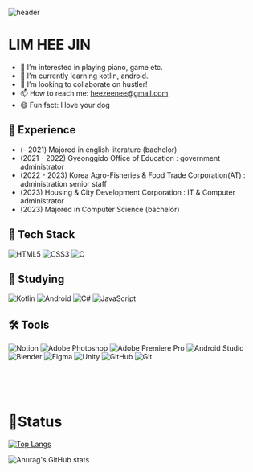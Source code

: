 ![header](https://capsule-render.vercel.app/api?type=waving&color=gradient&height=300&section=header&text=Hello!%20I'm%20HEEJIN&fontSize=90&animation=fadeIn)

# LIM HEE JIN
- 👀 I’m interested in playing piano, game etc.
- 🌱 I’m currently learning kotlin, android.
- 💞️ I’m looking to collaborate on hustler!
- 📫 How to reach me: heezeenee@gmail.com
- 😄 Fun fact: I love your dog

## 🏃 Experience
- (- 2021) Majored in english literature (bachelor) 
- (2021 - 2022) Gyeonggido Office of Education : government administrator
- (2022 - 2023) Korea Agro-Fisheries & Food Trade Corporation(AT) : administration senior staff
- (2023) Housing & City Development Corporation : IT & Computer administrator
- (2023) Majored in Computer Science (bachelor)

## 📍 Tech Stack
![HTML5](https://img.shields.io/badge/html5-%23E34F26.svg?style=for-the-badge&logo=html5&logoColor=white) ![CSS3](https://img.shields.io/badge/css3-%231572B6.svg?style=for-the-badge&logo=css3&logoColor=white) ![C](https://img.shields.io/badge/c-%2300599C.svg?style=for-the-badge&logo=c&logoColor=white)
 
## 📖 Studying
![Kotlin](https://img.shields.io/badge/kotlin-%237F52FF.svg?style=for-the-badge&logo=kotlin&logoColor=white) 	![Android](https://img.shields.io/badge/Android-3DDC84?style=for-the-badge&logo=android&logoColor=white) ![C#](https://img.shields.io/badge/c%23-%23239120.svg?style=for-the-badge&logo=csharp&logoColor=white) ![JavaScript](https://img.shields.io/badge/javascript-%23323330.svg?style=for-the-badge&logo=javascript&logoColor=%23F7DF1E)

## 🛠 Tools
![Notion](https://img.shields.io/badge/Notion-%23000000.svg?style=for-the-badge&logo=notion&logoColor=white) ![Adobe Photoshop](https://img.shields.io/badge/adobe%20photoshop-%2331A8FF.svg?style=for-the-badge&logo=adobe%20photoshop&logoColor=white) ![Adobe Premiere Pro](https://img.shields.io/badge/Adobe%20Premiere%20Pro-9999FF.svg?style=for-the-badge&logo=Adobe%20Premiere%20Pro&logoColor=white)  ![Android Studio](https://img.shields.io/badge/android%20studio-346ac1?style=for-the-badge&logo=android%20studio&logoColor=white) ![Blender](https://img.shields.io/badge/blender-%23F5792A.svg?style=for-the-badge&logo=blender&logoColor=white) 	![Figma](https://img.shields.io/badge/figma-%23F24E1E.svg?style=for-the-badge&logo=figma&logoColor=white) ![Unity](https://img.shields.io/badge/unity-%23000000.svg?style=for-the-badge&logo=unity&logoColor=white) 	![GitHub](https://img.shields.io/badge/github-%23121011.svg?style=for-the-badge&logo=github&logoColor=white)  ![Git](https://img.shields.io/badge/git-%23F05033.svg?style=for-the-badge&logo=git&logoColor=white)



<br/><br/><br/>


# 🌱Status


[![Top Langs](https://github-readme-stats.vercel.app/api/top-langs/?username=xeejin&langs_count=8)](https://github.com/xeejin/github-readme-stats)


![Anurag's GitHub stats](https://github-readme-stats.vercel.app/api?username=xeejin&show_icons=true&theme=radical)

